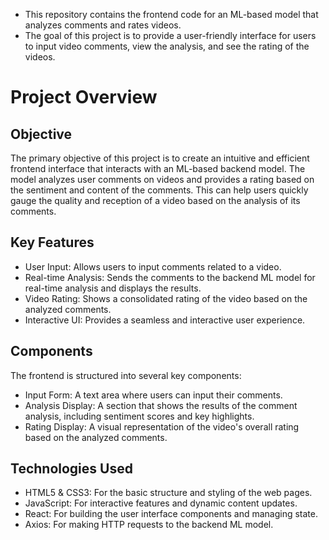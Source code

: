 * This repository contains the frontend code for an ML-based model that analyzes comments and rates videos.
*  The goal of this project is to provide a user-friendly interface for users to input video comments, view the analysis, and see the rating of the videos.

# Project Overview
## Objective
The primary objective of this project is to create an intuitive and efficient frontend interface that interacts with an ML-based backend model. The model analyzes user comments on videos and provides a rating based on the sentiment and content of the comments. This can help users quickly gauge the quality and reception of a video based on the analysis of its comments.

## Key Features
* User Input: Allows users to input comments related to a video.
* Real-time Analysis: Sends the comments to the backend ML model for real-time analysis and displays the results.
* Video Rating: Shows a consolidated rating of the video based on the analyzed comments.
* Interactive UI: Provides a seamless and interactive user experience.

## Components
The frontend is structured into several key components:
* Input Form: A text area where users can input their comments.
* Analysis Display: A section that shows the results of the comment analysis, including sentiment scores and key highlights.
* Rating Display: A visual representation of the video's overall rating based on the analyzed comments.

## Technologies Used
* HTML5 & CSS3: For the basic structure and styling of the web pages.
* JavaScript: For interactive features and dynamic content updates.
* React: For building the user interface components and managing state.
* Axios: For making HTTP requests to the backend ML model.
